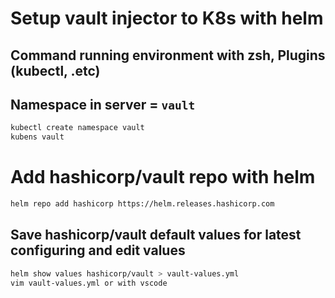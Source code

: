 # Setup vault injector to K8s with helm

## Command running environment with zsh, Plugins (kubectl, .etc)

## Namespace in server = `vault`

```bash
kubectl create namespace vault
kubens vault
```

# Add hashicorp/vault repo with helm

```bash
helm repo add hashicorp https://helm.releases.hashicorp.com
```

## Save hashicorp/vault default values for latest configuring and edit values

```bash
helm show values hashicorp/vault > vault-values.yml
vim vault-values.yml or with vscode
```


